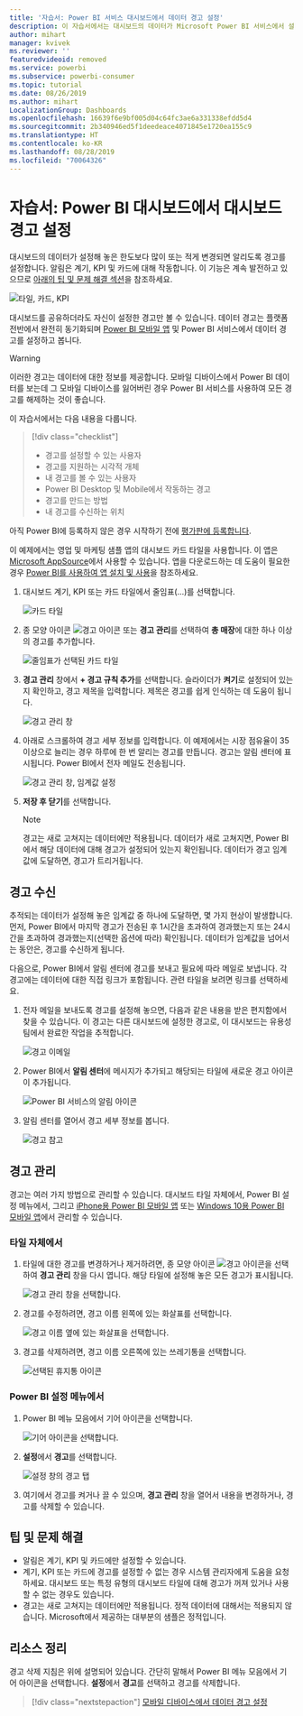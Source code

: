 ```yaml
---
title: '자습서: Power BI 서비스 대시보드에서 데이터 경고 설정'
description: 이 자습서에서는 대시보드의 데이터가 Microsoft Power BI 서비스에서 설정한 한도를 넘어 변경되면 알리도록 경고를 설정하는 방법을 알아봅니다.
author: mihart
manager: kvivek
ms.reviewer: ''
featuredvideoid: removed
ms.service: powerbi
ms.subservice: powerbi-consumer
ms.topic: tutorial
ms.date: 08/26/2019
ms.author: mihart
LocalizationGroup: Dashboards
ms.openlocfilehash: 16639f6e9bf005d04c64fc3ae6a331338efdd5d4
ms.sourcegitcommit: 2b340946ed5f1deedeace4071845e1720ea155c9
ms.translationtype: HT
ms.contentlocale: ko-KR
ms.lasthandoff: 08/28/2019
ms.locfileid: "70064326"
---
```

# <a name="tutorial-set-dashboard-alerts-on-power-bi-dashboards"></a>자습서: Power BI 대시보드에서 대시보드 경고 설정
대시보드의 데이터가 설정해 놓은 한도보다 많이 또는 적게 변경되면 알리도록 경고를 설정합니다. 알림은 계기, KPI 및 카드에 대해 작동합니다. 이 기능은 계속 발전하고 있으므로 [아래의 팁 및 문제 해결 섹션](#tips-and-troubleshooting)을 참조하세요.

![타일, 카드, KPI](media/end-user-alerts/card-gauge-kpi.png)

대시보드를 공유하더라도 자신이 설정한 경고만 볼 수 있습니다. 데이터 경고는 플랫폼 전반에서 완전히 동기화되며 [Power BI 모바일 앱](mobile/mobile-set-data-alerts-in-the-mobile-apps.md) 및 Power BI 서비스에서 데이터 경고를 설정하고 봅니다. 

> [!WARNING]
> 이러한 경고는 데이터에 대한 정보를 제공합니다. 모바일 디바이스에서 Power BI 데이터를 보는데 그 모바일 디바이스를 잃어버린 경우 Power BI 서비스를 사용하여 모든 경고를 해제하는 것이 좋습니다.
> 

이 자습서에서는 다음 내용을 다룹니다.
> [!div class="checklist"]
> * 경고를 설정할 수 있는 사용자
> * 경고를 지원하는 시각적 개체
> * 내 경고를 볼 수 있는 사용자
> * Power BI Desktop 및 Mobile에서 작동하는 경고
> * 경고를 만드는 방법
> * 내 경고를 수신하는 위치

아직 Power BI에 등록하지 않은 경우 시작하기 전에 [평가판에 등록합니다](https://app.powerbi.com/signupredirect?pbi_source=web).

이 예제에서는 영업 및 마케팅 샘플 앱의 대시보드 카드 타일을 사용합니다. 이 앱은 [Microsoft AppSource](https://appsource.microsoft.com)에서 사용할 수 있습니다. 앱을 다운로드하는 데 도움이 필요한 경우 [Power BI를 사용하여 앱 설치 및 사용](end-user-app-view.md)을 참조하세요.

1. 대시보드 계기, KPI 또는 카드 타일에서 줄임표(...)를 선택합니다.
   
   ![카드 타일](media/end-user-alerts/power-bi-cards.png)
2. 종 모양 아이콘 ![경고 아이콘](media/end-user-alerts/power-bi-bell-icon.png) 또는 **경고 관리**를 선택하여 **총 매장**에 대한 하나 이상의 경고를 추가합니다.

   ![줄임표가 선택된 카드 타일](media/end-user-alerts/power-bi-ellipses.png)

   
1. **경고 관리** 창에서 **+ 경고 규칙 추가**를 선택합니다.  슬라이더가 **켜기**로 설정되어 있는지 확인하고, 경고 제목을 입력합니다. 제목은 경고를 쉽게 인식하는 데 도움이 됩니다.
   
   ![경고 관리 창](media/end-user-alerts/power-bi-manage-alert.png)
4. 아래로 스크롤하여 경고 세부 정보를 입력합니다.  이 예제에서는 시장 점유율이 35 이상으로 늘리는 경우 하루에 한 번 알리는 경고를 만듭니다. 경고는 알림 센터에 표시됩니다. Power BI에서 전자 메일도 전송됩니다.
   
   ![경고 관리 창, 임계값 설정](media/end-user-alerts/power-bi-manage-alert-details.png)
5. **저장 후 닫기**를 선택합니다.
 
   > [!NOTE]
   > 경고는 새로 고쳐지는 데이터에만 적용됩니다. 데이터가 새로 고쳐지면, Power BI에서 해당 데이터에 대해 경고가 설정되어 있는지 확인됩니다. 데이터가 경고 임계값에 도달하면, 경고가 트리거됩니다. 
   > 

## <a name="receiving-alerts"></a>경고 수신
추적되는 데이터가 설정해 놓은 임계값 중 하나에 도달하면, 몇 가지 현상이 발생합니다. 먼저, Power BI에서 마지막 경고가 전송된 후 1시간을 초과하여 경과했는지 또는 24시간을 초과하여 경과했는지(선택한 옵션에 따라) 확인됩니다. 데이터가 임계값을 넘어서는 동안은, 경고를 수신하게 됩니다.

다음으로, Power BI에서 알림 센터에 경고를 보내고 필요에 따라 메일로 보냅니다. 각 경고에는 데이터에 대한 직접 링크가 포함됩니다. 관련 타일을 보려면 링크를 선택하세요.  

1. 전자 메일을 보내도록 경고를 설정해 놓으면, 다음과 같은 내용을 받은 편지함에서 찾을 수 있습니다. 이 경고는 다른 대시보드에 설정한 경고로, 이 대시보드는 유용성 팀에서 완료한 작업을 추적합니다.
   
   ![경고 이메일](media/end-user-alerts/power-bi-alert-email.png)
2. Power BI에서 **알림 센터**에 메시지가 추가되고 해당되는 타일에 새로운 경고 아이콘이 추가됩니다.
   
   ![Power BI 서비스의 알림 아이콘](media/end-user-alerts/power-bi-task-alert.png)
3. 알림 센터를 열어서 경고 세부 정보를 봅니다.
   
    ![경고 참고](media/end-user-alerts/power-bi-notification.png)
   
  

## <a name="managing-alerts"></a>경고 관리

경고는 여러 가지 방법으로 관리할 수 있습니다. 대시보드 타일 자체에서, Power BI 설정 메뉴에서, 그리고 [ iPhone용 Power BI 모바일 앱](mobile/mobile-set-data-alerts-in-the-mobile-apps.md) 또는 [Windows 10용 Power BI 모바일 앱](mobile/mobile-set-data-alerts-in-the-mobile-apps.md)에서 관리할 수 있습니다.

### <a name="from-the-tile-itself"></a>타일 자체에서

1. 타일에 대한 경고를 변경하거나 제거하려면, 종 모양 아이콘 ![경고 아이콘](media/end-user-alerts/power-bi-bell-icon.png)을 선택하여 **경고 관리** 창을 다시 엽니다. 해당 타일에 설정해 놓은 모든 경고가 표시됩니다.
   
    ![경고 관리 창](media/end-user-alerts/power-bi-manage-alerts.png)을 선택합니다.
2. 경고를 수정하려면, 경고 이름 왼쪽에 있는 화살표를 선택합니다.
   
    ![경고 이름 옆에 있는 화살표](media/end-user-alerts/power-bi-modify-alert.png)을 선택합니다.
3. 경고를 삭제하려면, 경고 이름 오른쪽에 있는 쓰레기통을 선택합니다.
   
      ![선택된 휴지통 아이콘](media/end-user-alerts/power-bi-alert-delete.png)

### <a name="from-the-power-bi-settings-menu"></a>Power BI 설정 메뉴에서

1. Power BI 메뉴 모음에서 기어 아이콘을 선택합니다.
   
    ![기어 아이콘](media/end-user-alerts/powerbi-gear-icon.png)을 선택합니다.
2. **설정**에서 **경고**를 선택합니다.
   
    ![설정 창의 경고 탭](media/end-user-alerts/power-bi-alert-settings.png)
3. 여기에서 경고를 켜거나 끌 수 있으며, **경고 관리** 창을 열어서 내용을 변경하거나, 경고를 삭제할 수 있습니다.

## <a name="tips-and-troubleshooting"></a>팁 및 문제 해결 

* 알림은 계기, KPI 및 카드에만 설정할 수 있습니다.
* 계기, KPI 또는 카드에 경고를 설정할 수 없는 경우 시스템 관리자에게 도움을 요청하세요. 대시보드 또는 특정 유형의 대시보드 타일에 대해 경고가 꺼져 있거나 사용할 수 없는 경우도 있습니다.
* 경고는 새로 고쳐지는 데이터에만 적용됩니다. 정적 데이터에 대해서는 적용되지 않습니다. Microsoft에서 제공하는 대부분의 샘플은 정적입니다. 


## <a name="clean-up-resources"></a>리소스 정리
경고 삭제 지침은 위에 설명되어 있습니다. 간단히 말해서 Power BI 메뉴 모음에서 기어 아이콘을 선택합니다. **설정**에서 **경고**를 선택하고 경고를 삭제합니다.

> [!div class="nextstepaction"]
> [모바일 디바이스에서 데이터 경고 설정](mobile/mobile-set-data-alerts-in-the-mobile-apps.md)



